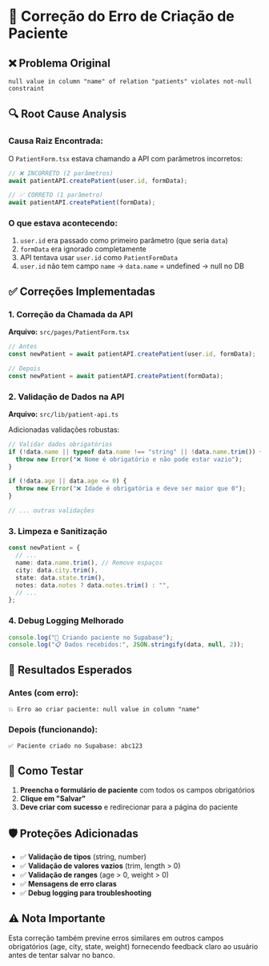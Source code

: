 # 🔧 Correção do Erro de Criação de Paciente

## ❌ **Problema Original**

```
null value in column "name" of relation "patients" violates not-null constraint
```

## 🔍 **Root Cause Analysis**

### **Causa Raiz Encontrada:**

O `PatientForm.tsx` estava chamando a API com parâmetros incorretos:

```typescript
// ❌ INCORRETO (2 parâmetros)
await patientAPI.createPatient(user.id, formData);

// ✅ CORRETO (1 parâmetro)
await patientAPI.createPatient(formData);
```

### **O que estava acontecendo:**

1. `user.id` era passado como primeiro parâmetro (que seria `data`)
2. `formData` era ignorado completamente
3. API tentava usar `user.id` como `PatientFormData`
4. `user.id` não tem campo `name` → `data.name` = undefined → null no DB

## ✅ **Correções Implementadas**

### **1. Correção da Chamada da API**

**Arquivo:** `src/pages/PatientForm.tsx`

```typescript
// Antes
const newPatient = await patientAPI.createPatient(user.id, formData);

// Depois
const newPatient = await patientAPI.createPatient(formData);
```

### **2. Validação de Dados na API**

**Arquivo:** `src/lib/patient-api.ts`

Adicionadas validações robustas:

```typescript
// Validar dados obrigatórios
if (!data.name || typeof data.name !== "string" || !data.name.trim()) {
  throw new Error("❌ Nome é obrigatório e não pode estar vazio");
}

if (!data.age || data.age <= 0) {
  throw new Error("❌ Idade é obrigatória e deve ser maior que 0");
}

// ... outras validações
```

### **3. Limpeza e Sanitização**

```typescript
const newPatient = {
  // ...
  name: data.name.trim(), // Remove espaços
  city: data.city.trim(),
  state: data.state.trim(),
  notes: data.notes ? data.notes.trim() : "",
  // ...
};
```

### **4. Debug Logging Melhorado**

```typescript
console.log("💾 Criando paciente no Supabase");
console.log("📋 Dados recebidos:", JSON.stringify(data, null, 2));
```

## 🎯 **Resultados Esperados**

### **Antes (com erro):**

```
💥 Erro ao criar paciente: null value in column "name"
```

### **Depois (funcionando):**

```
✅ Paciente criado no Supabase: abc123
```

## 🚀 **Como Testar**

1. **Preencha o formulário de paciente** com todos os campos obrigatórios
2. **Clique em "Salvar"**
3. **Deve criar com sucesso** e redirecionar para a página do paciente

## 🛡️ **Proteções Adicionadas**

- ✅ **Validação de tipos** (string, number)
- ✅ **Validação de valores vazios** (trim, length > 0)
- ✅ **Validação de ranges** (age > 0, weight > 0)
- ✅ **Mensagens de erro claras**
- ✅ **Debug logging para troubleshooting**

## ⚠️ **Nota Importante**

Esta correção também previne erros similares em outros campos obrigatórios (age, city, state, weight) fornecendo feedback claro ao usuário antes de tentar salvar no banco.
